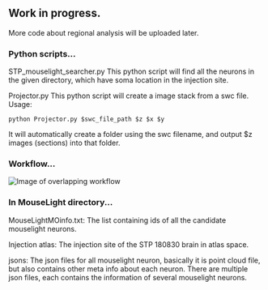 ## Work in progress.
More code about regional analysis will be uploaded later.

### Python scripts...
STP_mouselight_searcher.py
This python script will find all the neurons in the given directory, which have soma location in the injection site.

Projector.py
This python script will create a image stack from a swc file. Usage:
```
python Projector.py $swc_file_path $z $x $y
```
It will automatically create a folder using the swc filename, and output $z images (sections) into that folder.

### Workflow...
![Image of overlapping workflow](https://raw.githubusercontent.com/wangdingkang/DiscreteMorse/master/Code/Mouselight_Atlas_Space_Analysis/Workflow_images/Mouselight_Overlapping_Workflow.png)

### In MouseLight directory...
MouseLightMOinfo.txt: The list containing ids of all the candidate mouselight neurons.

Injection atlas: The injection site of the STP 180830 brain in atlas space.

jsons: The json files for all mouselight neuron, basically it is point cloud file, but also contains other meta info about each neuron.
There are multiple json files, each contains the information of several mouselight neurons.
